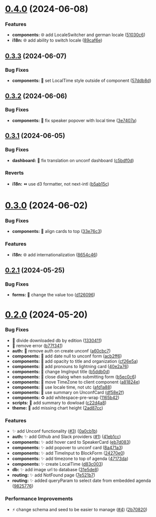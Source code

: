# [0.4.0](https://github.com/lloydrichards/proj_outlier-microfrontend/compare/v0.3.3...v0.4.0) (2024-06-08)


### Features

* **components:** :globe_with_meridians: add LocaleSwitcher and german locale ([51030c6](https://github.com/lloydrichards/proj_outlier-microfrontend/commit/51030c686c25d602185f9dbfd34c4f548062613e))
* **i18n:** :globe_with_meridians: add ability to switch locale ([89caf6e](https://github.com/lloydrichards/proj_outlier-microfrontend/commit/89caf6ebc2a82d8c6eea4a45970145d24274a6ae))

## [0.3.3](https://github.com/lloydrichards/proj_outlier-microfrontend/compare/v0.3.2...v0.3.3) (2024-06-07)


### Bug Fixes

* **components:** :bug: set LocalTime style outside of component ([57ddb8d](https://github.com/lloydrichards/proj_outlier-microfrontend/commit/57ddb8da1a88f2dad3630c961fb7b108723f202d))

## [0.3.2](https://github.com/lloydrichards/proj_outlier-microfrontend/compare/v0.3.1...v0.3.2) (2024-06-06)


### Bug Fixes

* **components:** :bug: fix speaker popover with local time ([3e7407a](https://github.com/lloydrichards/proj_outlier-microfrontend/commit/3e7407a97e2da8d80d8d8ea545e628bae6a66e87))

## [0.3.1](https://github.com/lloydrichards/proj_outlier-microfrontend/compare/v0.3.0...v0.3.1) (2024-06-05)


### Bug Fixes

* **dashboard:** :bug: fix translation on unconf dashboard ([c5bdf0d](https://github.com/lloydrichards/proj_outlier-microfrontend/commit/c5bdf0dc02104e4c2e718cab58c263eb2742c6ca))


### Reverts

* **i18n:** :rewind: use d3 formatter, not next-intl ([b5ab15c](https://github.com/lloydrichards/proj_outlier-microfrontend/commit/b5ab15c95e49bc79c8f849b8bf8b4db9db1004bd))

# [0.3.0](https://github.com/lloydrichards/proj_outlier-microfrontend/compare/v0.2.1...v0.3.0) (2024-06-02)


### Bug Fixes

* **components:** :bug: align cards to top ([33e76c3](https://github.com/lloydrichards/proj_outlier-microfrontend/commit/33e76c300412a2790dd3ec5800d5ef8801e1c8b6))


### Features

* **i18n:** :globe_with_meridians: add internationalization ([8654c46](https://github.com/lloydrichards/proj_outlier-microfrontend/commit/8654c46b436ec71a44d6fca2423a55902cdb4ca8))

## [0.2.1](https://github.com/lloydrichards/proj_outlier-microfrontend/compare/v0.2.0...v0.2.1) (2024-05-25)

### Bug Fixes

- **forms:** :bug: change the value too
  ([d126096](https://github.com/lloydrichards/proj_outlier-microfrontend/commit/d126096d47c1ff0101bf3cf733154033af02dade))

# [0.2.0](https://github.com/lloydrichards/proj_outlier-microfrontend/compare/v0.1.0...v0.2.0) (2024-05-20)

### Bug Fixes

- :bug: divide downloaded db by edition
  ([1330411](https://github.com/lloydrichards/proj_outlier-microfrontend/commit/13304118fc0a3d61b139582f0811f221f6eedd7f))
- :rotating_light: remove error
  ([b77f341](https://github.com/lloydrichards/proj_outlier-microfrontend/commit/b77f341c7428719a69349c44cb3dd83d8e915464))
- **auth:** :bug: remove auth on create unconf
  ([a60cbc7](https://github.com/lloydrichards/proj_outlier-microfrontend/commit/a60cbc7d383182583659cded9d37df1ee86ac0b1))
- **components:** :bug: add date null to unconf form
  ([acb2ff6](https://github.com/lloydrichards/proj_outlier-microfrontend/commit/acb2ff6e88b782180e4754ef07c513aa7caa754d))
- **components:** :bug: add opacity to title and organization
  ([cf26e5a](https://github.com/lloydrichards/proj_outlier-microfrontend/commit/cf26e5ace5b2e995d9a3f17ebb091e7d9d1ebf64))
- **components:** :bug: add pronouns to lightning card
  ([40e2a76](https://github.com/lloydrichards/proj_outlier-microfrontend/commit/40e2a76c665f88e1273220c96bea7d9c9c8c5aa2))
- **components:** :bug: change ImgInput title
  ([b5ddb0d](https://github.com/lloydrichards/proj_outlier-microfrontend/commit/b5ddb0de18cd07b7e57fdd10daa39a9793c9cf47))
- **components:** :bug: close dialog when submitting form
  ([b5ec0c6](https://github.com/lloydrichards/proj_outlier-microfrontend/commit/b5ec0c61fa4cb98892423d6ec19a839f62e68ca5))
- **components:** :bug: move TimeZone to client component
  ([a81824e](https://github.com/lloydrichards/proj_outlier-microfrontend/commit/a81824eb0f933ae3bfa143c54893076a88aa83ef))
- **components:** :bug: use locale time, not utc
  ([afd1a88](https://github.com/lloydrichards/proj_outlier-microfrontend/commit/afd1a88c339092b93c07e52a48627bc8583c203f))
- **components:** :bug: use summary on UnconfCard
  ([df58e2f](https://github.com/lloydrichards/proj_outlier-microfrontend/commit/df58e2f724315c11fae1d6ba444530b9e29c7d3f))
- **components:** :recycle: add whitespace-pre-wrap
  ([1165b42](https://github.com/lloydrichards/proj_outlier-microfrontend/commit/1165b42b4a8948fa616b71777504f90a86cad383))
- **scripts:** :bug: add summary to dowload
  ([c22d4a8](https://github.com/lloydrichards/proj_outlier-microfrontend/commit/c22d4a8cb0b02cc8b223450a740690599dd00d71))
- **theme:** :lipstick: add missing chart height
  ([2ad87cc](https://github.com/lloydrichards/proj_outlier-microfrontend/commit/2ad87cc9c996731aa9b5d8e063f234337b4c05b3))

### Features

- ✨ add Unconf functionality
  ([#3](https://github.com/lloydrichards/proj_outlier-microfrontend/issues/3))
  ([0a0cb1b](https://github.com/lloydrichards/proj_outlier-microfrontend/commit/0a0cb1b2351ef5d5fe23ff39dc4a3fd6c3a5d4b1))
- **auth:** :sparkles: add Github and Slack providers
  ([#1](https://github.com/lloydrichards/proj_outlier-microfrontend/issues/1))
  ([41eb1cc](https://github.com/lloydrichards/proj_outlier-microfrontend/commit/41eb1cc17d0398ac98a5fda1a3a63062cf408aeb))
- **components:** :sparkles: add hover card to SpeakerCard
  ([eb7d083](https://github.com/lloydrichards/proj_outlier-microfrontend/commit/eb7d083b82b6153e6fcc7ec78585b7ce458cfd3e))
- **components:** :sparkles: add popover to unconf card
  ([8a471a3](https://github.com/lloydrichards/proj_outlier-microfrontend/commit/8a471a376f13c6afd83e1e98ab10972f82c6e0d8))
- **components:** :sparkles: add TimeInput to BlockForm
  ([24270e0](https://github.com/lloydrichards/proj_outlier-microfrontend/commit/24270e00ebadb62692d9e1719ba8e7cb68bf761c))
- **components:** :sparkles: add timezone to top of agenda
  ([47173da](https://github.com/lloydrichards/proj_outlier-microfrontend/commit/47173da8efbd9989a8432fc1f676cb05a432b4ef))
- **components:** :sparkles: create LocalTime
  ([d83c003](https://github.com/lloydrichards/proj_outlier-microfrontend/commit/d83c00338e28fcbc2f481426fe910467705eb325))
- **db:** :sparkles: add image url to database
  ([31e5de8](https://github.com/lloydrichards/proj_outlier-microfrontend/commit/31e5de87e305bac4ae60aafa2804991d6a364b25))
- **routing:** :sparkles: add NotFound page
  ([7e521b7](https://github.com/lloydrichards/proj_outlier-microfrontend/commit/7e521b7d77dc7c0108486415eb9bda99ccf5cf08))
- **routing:** :sparkles: added queryParam to select date from embedded agenda
  ([9825776](https://github.com/lloydrichards/proj_outlier-microfrontend/commit/982577636e2cf45c11d835b6a9d8e5a367c8f2cd))

### Performance Improvements

- ⚡️ change schema and seed to be easier to manage
  ([#4](https://github.com/lloydrichards/proj_outlier-microfrontend/issues/4))
  ([2b70820](https://github.com/lloydrichards/proj_outlier-microfrontend/commit/2b708203162d8065d9ff5e0171bf3cabae1ea7f2))
